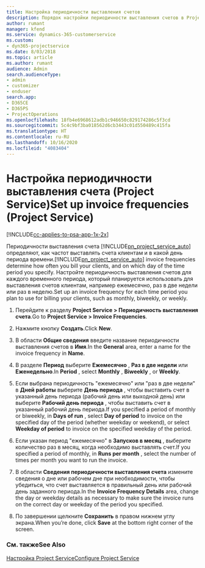 ```yaml
---
title: Настройка периодичности выставления счетов
description: Порядок настройки периодичности выставления счетов в Project Service
author: rumant
manager: kfend
ms.service: dynamics-365-customerservice
ms.custom:
- dyn365-projectservice
ms.date: 8/03/2018
ms.topic: article
ms.author: rumant
audience: Admin
search.audienceType:
- admin
- customizer
- enduser
search.app:
- D365CE
- D365PS
- ProjectOperations
ms.openlocfilehash: 18fb4e6968612adb1c946650c829174286c5f3cd
ms.sourcegitcommit: 5c4c9bf3ba018562d6cb3443c01d550489c415fa
ms.translationtype: HT
ms.contentlocale: ru-RU
ms.lasthandoff: 10/16/2020
ms.locfileid: "4083404"
---
```

# <a name="set-up-invoice-frequencies-project-service"></a><span data-ttu-id="45198-103">Настройка периодичности выставления счета (Project Service)</span><span class="sxs-lookup"><span data-stu-id="45198-103">Set up invoice frequencies (Project Service)</span></span>

[!INCLUDE[cc-applies-to-psa-app-1x-2x](../includes/cc-applies-to-psa-app-1x-2x.md)]

<span data-ttu-id="45198-104">Периодичности выставления счета [!INCLUDE[pn_project_service_auto](../includes/pn-project-service-auto.md)] определяют, как частот выставлять счета клиентам и в какой день периода времени.</span><span class="sxs-lookup"><span data-stu-id="45198-104">[!INCLUDE[pn_project_service_auto](../includes/pn-project-service-auto.md)] invoice frequencies determine how often you bill your clients, and on which day of the time period you specify.</span></span> <span data-ttu-id="45198-105">Настройте периодичность выставления счетов для каждого временного периода, который планируется использовать для выставления счетов клиентам, например ежемесячно, раз в две недели или раз в неделю.</span><span class="sxs-lookup"><span data-stu-id="45198-105">Set up an invoice frequency for each time period you plan to use for billing your clients, such as monthly, biweekly, or weekly.</span></span>  
  
1.  <span data-ttu-id="45198-106">Перейдите к разделу **Project Service > Периодичность выставления счета**.</span><span class="sxs-lookup"><span data-stu-id="45198-106">Go to **Project Service > Invoice Frequencies**.</span></span>  
  
2.  <span data-ttu-id="45198-107">Нажмите кнопку **Создать**.</span><span class="sxs-lookup"><span data-stu-id="45198-107">Click **New**.</span></span>  
  
3.  <span data-ttu-id="45198-108">В области **Общие сведения** введите название периодичности выставления счетов в **Имя**.</span><span class="sxs-lookup"><span data-stu-id="45198-108">In the **General** area, enter a name for the invoice frequency in **Name**.</span></span>  
  
4.  <span data-ttu-id="45198-109">В разделе **Период** выберите **Ежемесячно** , **Раз в две недели** или **Еженедельно**.</span><span class="sxs-lookup"><span data-stu-id="45198-109">In **Period** , select **Monthly** , **Biweekly** , or **Weekly**.</span></span>  
  
5.  <span data-ttu-id="45198-110">Если выбрана периодичность "ежемесячно" или "раз в две недели" в **Дней работы** выберите **День периода** , чтобы выставить счет в указанный день периода (рабочий день или выходной день) или выберите **Рабочий день периода** , чтобы выставить счет в указанный рабочий день периода.</span><span class="sxs-lookup"><span data-stu-id="45198-110">If you specified a period of monthly or biweekly, in **Days of run** , select **Day of period** to invoice on the specified day of the period (whether weekday or weekend), or select **Weekday of period** to invoice on the specified weekday of the period.</span></span>  
  
6.  <span data-ttu-id="45198-111">Если указан период "ежемесячно" в **Запусков в месяц** , выберите количество раз в месяц, когда необходимо выставлять счет.</span><span class="sxs-lookup"><span data-stu-id="45198-111">If you specified a period of monthly, in **Runs per month** , select the number of times per month you want to run the invoice.</span></span>  
  
7.  <span data-ttu-id="45198-112">В области **Сведения периодичности выставления счета** измените сведения о дне или рабочем дне при необходимости, чтобы убедиться, что счет выставляется в правильный день или рабочий день заданного периода.</span><span class="sxs-lookup"><span data-stu-id="45198-112">In the **Invoice Frequency Details** area, change the day or weekday details as necessary to make sure the invoice runs on the correct day or weekday of the period you specified.</span></span>  
  
8.  <span data-ttu-id="45198-113">По завершении щелкните **Сохранить** в правом нижнем углу экрана.</span><span class="sxs-lookup"><span data-stu-id="45198-113">When you’re done, click **Save** at the bottom right corner of the screen.</span></span>  
  
### <a name="see-also"></a><span data-ttu-id="45198-114">См. также</span><span class="sxs-lookup"><span data-stu-id="45198-114">See Also</span></span>  
 [<span data-ttu-id="45198-115">Настройка Project Service</span><span class="sxs-lookup"><span data-stu-id="45198-115">Configure Project Service</span></span>](../psa/configure.md)
